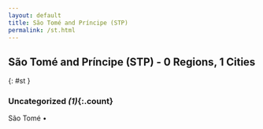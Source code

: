 ```yaml
---
layout: default
title: São Tomé and Príncipe (STP)
permalink: /st.html
---
```



## São Tomé and Príncipe (STP) - 0 Regions, 1 Cities
{: #st }





### Uncategorized _(1)_{:.count}


São Tomé  •


 
